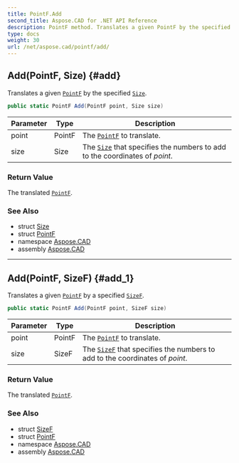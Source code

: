 ```yaml
---
title: PointF.Add
second_title: Aspose.CAD for .NET API Reference
description: PointF method. Translates a given PointF by the specified Size
type: docs
weight: 30
url: /net/aspose.cad/pointf/add/
---
```

## Add(PointF, Size) {#add}

Translates a given [`PointF`](../) by the specified [`Size`](../../size/).

```csharp
public static PointF Add(PointF point, Size size)
```

| Parameter | Type | Description |
| --- | --- | --- |
| point | PointF | The [`PointF`](../) to translate. |
| size | Size | The [`Size`](../../size/) that specifies the numbers to add to the coordinates of *point*. |

### Return Value

The translated [`PointF`](../).

### See Also

* struct [Size](../../size/)
* struct [PointF](../)
* namespace [Aspose.CAD](../../pointf/)
* assembly [Aspose.CAD](../../../)

---

## Add(PointF, SizeF) {#add_1}

Translates a given [`PointF`](../) by a specified [`SizeF`](../../sizef/).

```csharp
public static PointF Add(PointF point, SizeF size)
```

| Parameter | Type | Description |
| --- | --- | --- |
| point | PointF | The [`PointF`](../) to translate. |
| size | SizeF | The [`SizeF`](../../sizef/) that specifies the numbers to add to the coordinates of *point*. |

### Return Value

The translated [`PointF`](../).

### See Also

* struct [SizeF](../../sizef/)
* struct [PointF](../)
* namespace [Aspose.CAD](../../pointf/)
* assembly [Aspose.CAD](../../../)


